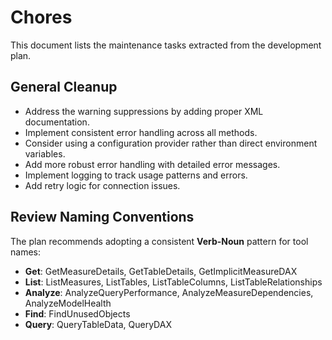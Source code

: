 # Chores

This document lists the maintenance tasks extracted from the development plan.

## General Cleanup

- Address the warning suppressions by adding proper XML documentation.
- Implement consistent error handling across all methods.
- Consider using a configuration provider rather than direct environment variables.
- Add more robust error handling with detailed error messages.
- Implement logging to track usage patterns and errors.
- Add retry logic for connection issues.

## Review Naming Conventions

The plan recommends adopting a consistent **Verb-Noun** pattern for tool names:

- **Get**: GetMeasureDetails, GetTableDetails, GetImplicitMeasureDAX
- **List**: ListMeasures, ListTables, ListTableColumns, ListTableRelationships
- **Analyze**: AnalyzeQueryPerformance, AnalyzeMeasureDependencies, AnalyzeModelHealth
- **Find**: FindUnusedObjects
- **Query**: QueryTableData, QueryDAX
